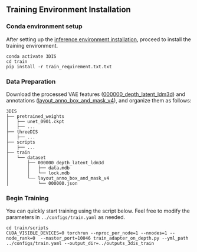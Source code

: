 <a id="Train-Installation"></a>
## Training Environment Installation

### Conda environment setup
After setting up the [inference environment installation](../README.md#inference-installation), proceed to install the training environment.
```
conda activate 3DIS
cd train
pip install -r train_requirement.txt.txt
```


### Data Preparation
Download the processed VAE features ([000000_depth_latent_ldm3d](https://huggingface.co/limuloo1999/MIGC/tree/main/000000_depth_latent_ldm3d)) and annotations ([layout_anno_box_and_mask_v4](https://huggingface.co/limuloo1999/MIGC/tree/main/layout_anno_box_and_mask_v4)), and organize them as follows:

```
3DIS
├── pretrained_weights
│   ├── unet_0901.ckpt
│   ├── ...
├── threeDIS
│   ├── ...
├── scripts
│   ├── ...
├── train
│   └── dataset
│       ├── 000000_depth_latent_ldm3d
│       │   ├── data.mdb
│       │   └── lock.mdb
│       └── layout_anno_box_and_mask_v4
│           └── 000000.json
```


### Begin Training
You can quickly start training using the script below. Feel free to modify the parameters in `../configs/train.yaml` as needed.

```
cd train/scripts
CUDA_VISIBLE_DEVICES=0 torchrun --nproc_per_node=1 --nnodes=1 --node_rank=0  --master_port=10046 train_adapter_on_depth.py --yml_path ../configs/train.yaml --output_dir=../outputs_3dis_train
```